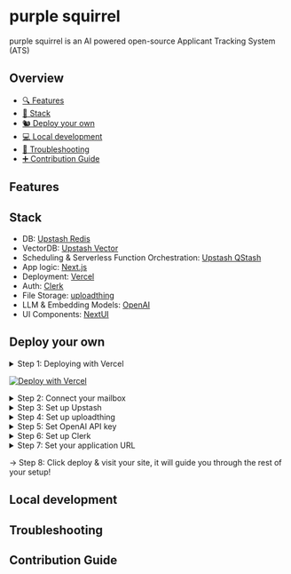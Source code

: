 # purple squirrel
purple squirrel is an AI powered open-source Applicant Tracking System (ATS)

## Overview
- [🔍 Features](#features)
- [🥞 Stack](#stack)
- [🐿️ Deploy your own](#deploy-your-own)
- [💻 Local development](#local-development)
- [🚨 Troubleshooting](#troubleshooting)
- [➕ Contribution Guide](#contribution-guide)

## Features

## Stack
- DB: [Upstash Redis](https://upstash.com)
- VectorDB: [Upstash Vector](https://upstash.com)
- Scheduling & Serverless Function Orchestration: [Upstash QStash](https://upstash.com)
- App logic: [Next.js](https://nextjs.org)
- Deployment: [Vercel](https://vercel.com)
- Auth: [Clerk](https://clerk.com)
- File Storage: [uploadthing](https://uploadthing.com)
- LLM & Embedding Models: [OpenAI](https://openai.com)
- UI Components: [NextUI](https://nextui.org)

## Deploy your own
<details>
  <summary>Step 1: Deploying with Vercel</summary>

  1. Click the button below.
  2. Connect your GitHub account & create a Git repository as described.
  3. Fill the environment variables as described in the next steps.
</details>

[![Deploy with Vercel](https://vercel.com/button)](https://vercel.com/new/clone?repository-url=https%3A%2F%2Fgithub.com%2Fupstash%2Fpurple-squirrel&env=UPSTASH_REDIS_REST_URL,UPSTASH_REDIS_REST_TOKEN,UPSTASH_VECTOR_REST_URL,UPSTASH_VECTOR_REST_TOKEN,QSTASH_URL,QSTASH_TOKEN,IMAP_USERNAME,IMAP_PASSWORD,IMAP_HOST,IMAP_PORT,UPLOADTHING_SECRET,UPLOADTHING_APP_ID,NEXT_PUBLIC_CLERK_PUBLISHABLE_KEY,CLERK_SECRET_KEY,NEXT_PUBLIC_CLERK_SIGN_IN_URL,NEXT_PUBLIC_CLERK_SIGN_UP_URL,OPENAI_API_KEY,NEXT_PUBLIC_URL)

<details>
  <summary>Step 2: Connect your mailbox</summary>

  **Note:** This tutorial will be based on Gmail, but you can set up an IMAP connection with any other provider.
  1. Complete the following steps described in [this tutorial](https://support.google.com/a/answer/9003945#imap_gmail&zippy=%2Cstep-turn-on-imap-in-gmail%2Cstep-create-and-use-app-passwords%2Cstep-turn-on-less-secure-apps).
     * Turn on Less secure apps.
     * Create and use App Passwords.
     * Turn on IMAP in Gmail.
  2. Fill the following environment variables in Vercel:
     * IMAP_USERNAME: Your mail address
     * IMAP_PASSWORD: App Password you generated
     * IMAP_HOST: imap.gmail.com
     * IMAP_PORT: 993
</details>

<details>
  <summary>Step 3: Set up Upstash</summary>

  1. Open an Upstash account.
  2. Switch to [Redis tab in Console](https://console.upstash.com/redis).
  3. Click Create database.
  4. Think of a name and select a primary region close to your users.<br/>
     <img width="511" alt="create-redis-database" src="https://github.com/upstash/purple-squirrel/assets/47982397/9a8fe2f5-045f-4037-828f-c2ac8e5f6afd">


  5. Click Next -> Click Create.
  6. Fill the following environment variables in Vercel, which can be found and copied in your database page:
     * UPSTASH_REDIS_REST_URL
     * UPSTASH_REDIS_REST_TOKEN<br/><br/>
     <img width="431" alt="redis-tokens" src="https://github.com/upstash/purple-squirrel/assets/47982397/e71410a7-20ae-4fd7-b5ec-66cf52af0820">

  7. Switch to [Vector tab in Console](https://console.upstash.com/vector).
  8. Click Create Index.
  9. Think of a name and select a region close to your users, Embedding Model, Dimensions and Metric should be set like below.<br/>
      <img width="548" alt="create-index" src="https://github.com/upstash/purple-squirrel/assets/47982397/68bb794b-9f35-4fdf-b9f9-73bbdd97e9b8">

  10. Click Next -> Click Create.
  11. Fill the following environment variables in Vercel, which can be found and copied in your index page:
      * UPSTASH_VECTOR_REST_URL: Your endpoint
      * UPSTASH_VECTOR_REST_TOKEN<br/><br/>
      <img width="971" alt="vector-token" src="https://github.com/upstash/purple-squirrel/assets/47982397/f657dfe7-60ea-4611-91ed-0eafab83aaad">

  12. Switch to [QStash tab in Console](https://console.upstash.com/qstash)
  13. Fill the following environment variables in Vercel, which can be found and copied in your QStash page:
      * QSTASH_URL
      * QSTASH_TOKEN
      * QSTASH_CURRENT_SIGNING_KEY
      * QSTASH_NEXT_SIGNING_KEY<br/><br/>
        <img width="367" alt="qstash-tokens" src="https://github.com/upstash/purple-squirrel/assets/47982397/a532fc41-1391-47a0-a427-95494d73ef95">


</details>

<details>
  <summary>Step 4: Set up uploadthing</summary>

  1. Sign in to uploadthing.
  2. Click Create a new app.
  3. Think of a name and select an app default region close to your users.<br/>
     <img width="376" alt="uploadthing-create" src="https://github.com/upstash/purple-squirrel/assets/47982397/5e459d12-05e9-4c02-9ab4-8c53b646f34c">


  4. Fill the following environment variables in Vercel, which can be found and copied in the API Keys tab:
     * UPLOADTHING_SECRET
     * UPLOADTHING_APP_ID<br/><br/>
     <img width="1246" alt="uploadthing-keys" src="https://github.com/upstash/purple-squirrel/assets/47982397/c729d55e-df70-47d8-a9da-12efadcbfc1c">


</details>

<details>
  <summary>Step 5: Set OpenAI API key</summary>

  1. Go to [OpenAI Platform -> API keys](https://platform.openai.com/api-keys) and login to your account.
  2. Click Create new secret key.
  3. Enter a name and click Create secret key.<br/>
     <img width="506" alt="openai-key" src="https://github.com/upstash/purple-squirrel/assets/47982397/59e53965-2edf-4bad-9c3f-143ad148c437">

  4. Don't forget to copy and save your key. Fill the following environment variable in Vercel:
     * OPENAI_API_KEY
</details>

<details>
  <summary>Step 6: Set up Clerk</summary>

  1. Sign in to Clerk and create an application.
  2. Select a project name and your preferred sign in options.
  3. Fill the following environment variables in Vercel, which can be found and copied in the API keys tab:
     * NEXT_PUBLIC_CLERK_PUBLISHABLE_KEY
     * CLERK_SECRET_KEY
     * NEXT_PUBLIC_CLERK_SIGN_IN_URL: /sign-in
     * NEXT_PUBLIC_CLERK_SIGN_UP_URL: /sign-up
       <img width="1078" alt="clerk-keys" src="https://github.com/upstash/purple-squirrel/assets/47982397/f0debba9-813c-4ca5-b181-67e9d4f53943">

**Now we will create ourselves user and make it admin. We will only need to do this once as Recruiter and Admin roles can easily be given in Admin Dashboard inside our application.**
  1. Switch to Users tab.
  2. Click Create user.
  3. Set up an email and a password, click Create.<br/>
  <img width="427" alt="clerk-user-create" src="https://github.com/upstash/purple-squirrel/assets/47982397/a1993c97-d210-4662-9081-d1b435753bd0">


  4. Click on the created user to go its page.
  5. Scroll down to see Metadata section, Edit **public** metadata.<br/>
  <img width="777" alt="clerk-before" src="https://github.com/upstash/purple-squirrel/assets/47982397/3733160f-9e9a-4da6-a7e5-96df159dd3de">


  6. Give admin role as shown below, click Save.<br/>
  ```json
{
	"role": "admin"
}
  ```
  <img width="653" alt="clerk-json" src="https://github.com/upstash/purple-squirrel/assets/47982397/b10e8d36-6e5d-4a00-a144-b60f8c8a312c">


  7. You should see something like this:<br/>
  <img width="878" alt="clerk-after" src="https://github.com/upstash/purple-squirrel/assets/47982397/c5629fbc-fdbd-4279-81df-c1dce4a18e6c">

  
  8. Finally, switch to Sessions tab and edit session token.<br/>
  <img width="1051" alt="clerk-session-before" src="https://github.com/upstash/purple-squirrel/assets/47982397/67ed8930-a9db-49a9-bf65-715848378c92">


  9. Set it as shown below:<br/>
  ```json
{
	"metadata": "{{user.public_metadata}}"
}
  ```
  <img width="944" alt="clerk-session-after" src="https://github.com/upstash/purple-squirrel/assets/47982397/6790d612-ac4b-4708-914a-8d722678251f">




     
</details>

<details>
  <summary>Step 7: Set your application URL</summary>

  1. Fill the following environment variables in Vercel:
     * NEXT_PUBLIC_URL: URL of your application (e.g. purple-squirrel.vercel.app)
</details>

→ Step 8: Click deploy & visit your site, it will guide you through the rest of your setup!

## Local development

## Troubleshooting

## Contribution Guide

